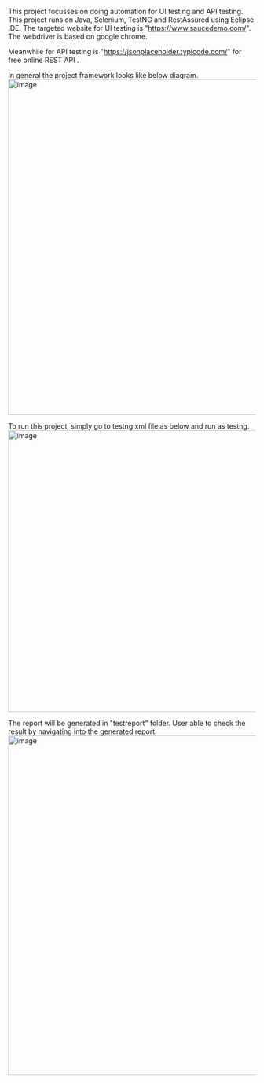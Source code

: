 This project focusses on doing automation for UI testing and API testing. This project runs on Java, Selenium, TestNG and RestAssured using Eclipse IDE. The targeted website for UI testing is "https://www.saucedemo.com/". The webdriver is based on google chrome.

Meanwhile for API testing is "https://jsonplaceholder.typicode.com/" for free online REST API .

In general the project framework looks like below diagram.
<img width="1057" height="683" alt="image" src="https://github.com/user-attachments/assets/d4a962cd-11d2-49f4-a69d-6bb301cee0a1" />

To run this project, simply go to testng.xml file as below and run as testng.
<img width="777" height="573" alt="image" src="https://github.com/user-attachments/assets/3739a46b-12d9-4e88-a6f3-509b64b02d6b" />

The report will be generated in "testreport" folder. User able to check the result by navigating into the generated report.
<img width="1893" height="691" alt="image" src="https://github.com/user-attachments/assets/69a0575a-9370-4066-9565-7c91ddacfe78" />


